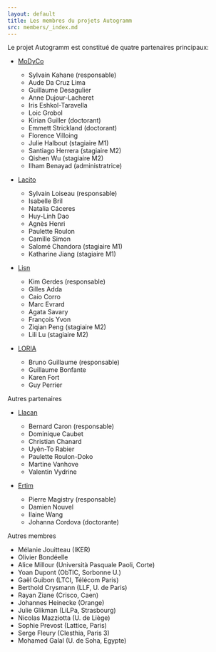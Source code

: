 ```yaml
---
layout: default
title: Les membres du projets Autogramm
src: members/_index.md
---
```


Le projet Autogramm est constitué de quatre partenaires principaux:
  
* [MoDyCo](https://modyco.fr/)
  * Sylvain Kahane (responsable)
  * Aude Da Cruz Lima
  * Guillaume Desagulier
  * Anne Dujour-Lacheret
  * Iris Eshkol-Taravella
  * Loic Grobol
  * Kirian Guiller (doctorant)
  * Emmett Strickland (doctorant)
  * Florence Villoing
  * Julie Halbout (stagiaire M1)
  * Santiago Herrera (stagiaire M2)
  * Qishen Wu (stagiaire M2)
  * Ilham Benayad (administratrice)
 
* [Lacito](https://www.lacito.cnrs.fr/)
  * Sylvain Loiseau (responsable)
  * Isabelle Bril
  * Natalia Cáceres
  * Huy-Linh Dao
  * Agnès Henri
  * Paulette Roulon
  * Camille Simon
  * Salomé Chandora (stagiaire M1)
  * Katharine Jiang (stagiaire M1)
 
* [Lisn](https://www.lisn.upsaclay.fr/)
  * Kim Gerdes (responsable)
  * Gilles Adda
  * Caio Corro
  * Marc Evrard
  * Agata Savary
  * François Yvon
  * Ziqian Peng (stagiaire M2)
  * Lili Lu (stagiaire M2)
 
* [LORIA](https://www.loria.fr)
  * Bruno Guillaume (responsable)
  * Guillaume Bonfante
  * Karen Fort
  * Guy Perrier
 
Autres partenaires

* [Llacan](https://llacan.cnrs.fr/)
  * Bernard Caron (responsable)
  * Dominique Caubet
  * Christian Chanard
  * Uyên-To Rabier
  * Paulette Roulon-Doko
  * Martine Vanhove
  * Valentin Vydrine

* [Ertim](https://er-tim.fr/)
  * Pierre Magistry (responsable)
  * Damien Nouvel
  * Ilaine Wang
  * Johanna Cordova (doctorante)

Autres membres

  * Mélanie Jouitteau (IKER)
  * Olivier Bondéelle
  * Alice Millour (Università Pasquale Paoli, Corte)
  * Yoan Dupont (ObTIC, Sorbonne U.)
  * Gaël Guibon (LTCI, Télécom Paris)
  * Berthold Crysmann (LLF, U. de Paris)
  * Rayan Ziane (Crisco, Caen)
  * Johannes Heinecke (Orange)
  * Julie Glikman (LiLPa, Strasbourg)
  * Nicolas Mazziotta (U. de Liège)
  * Sophie Prevost (Lattice, Paris)
  * Serge Fleury (Clesthia, Paris 3)
  * Mohamed Galal (U. de Soha, Egypte)

